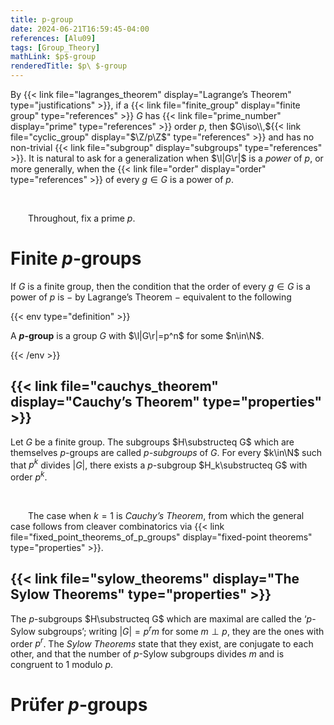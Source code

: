 ```yaml
---
title: p-group
date: 2024-06-21T16:59:45-04:00
references: [Alu09]
tags: [Group_Theory]
mathLink: $p$-group
renderedTitle: $p\ $-group
---
```


By {{< link file="lagranges_theorem" display="Lagrange’s Theorem" type="justifications" >}}, if a {{< link file="finite_group" display="finite group" type="references" >}} $G$ has {{< link file="prime_number" display="prime" type="references" >}} order $p$, then $G\iso\\,${{< link file="cyclic_group" display="$\Z/p\Z$" type="references" >}} and has no non-trivial {{< link file="subgroup" display="subgroups" type="references" >}}. It is natural to ask for a generalization when $\l|G\r|$ is a *power* of $p$, or more generally, when the {{< link file="order" display="order" type="references" >}} of every $g\in G$ is a power of $p$.

<br>

&emsp;&emsp;Throughout, fix a prime $p$.

# Finite $p$-groups

If $G$ is a finite group, then the condition that the order of every $g\in G$ is a power of $p$ is $-$ by Lagrange’s Theorem $-$ equivalent to the following

{{< env type="definition" >}}

A **$p$-group** is a group $G$ with $\l|G\r|=p^n$ for some $n\in\N$.

{{< /env >}}

## {{< link file="cauchys_theorem" display="Cauchy’s Theorem" type="properties" >}}

Let $G$ be a finite group. The subgroups $H\substructeq G$ which are themselves $p$-groups are called *$p$-subgroups* of $G$. For every $k\in\N$ such that $p^k$ divides $|G|$, there exists a $p$-subgroup $H_k\substructeq G$ with order $p^k$.

<br>

&emsp;&emsp;The case when $k=1$ is *Cauchy’s Theorem*, from which the general case follows from cleaver combinatorics via {{< link file="fixed_point_theorems_of_p_groups" display="fixed-point theorems" type="properties" >}}.

<div class="space"></div>

## {{< link file="sylow_theorems" display="The Sylow Theorems" type="properties" >}}

The $p$-subgroups $H\substructeq G$ which are maximal are called the ‘$p$-Sylow subgroups’; writing $|G|=p^rm$ for some $m\perp p$, they are the ones with order $p^r$. The *Sylow Theorems* state that they exist, are conjugate to each other, and that the number of $p$-Sylow subgroups divides $m$ and is congruent to $1$ modulo $p$.

# Prüfer $p$-groups
